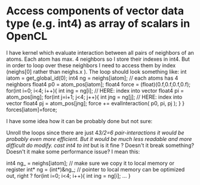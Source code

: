 
# Access components of vector data type (e.g. int4) as array of scalars in OpenCL

I have kernel which evaluate interaction between all pairs of neighbors of an atoms. Each atom has max. 4 neighbors so I store their indexes in int4. But in order to loop over these neighbors I need to access them by index (neighs[0] rather than neighs.x ).
The loop should look something like:
int iatom = get_global_id(0);
int4 ng   = neighs[iatom];   // each atoms has 4 neighbors
float4 p0    = atom_pos[iatom];
float4 force = (float)(0.f,0.f,0.f,0.f);
for(int i=0; i<4; i++){
    int ing = ng[i];         // HERE: index into vector
    float4 pi = atom_pos[ing];
    for(int j=i+1; j<4; j++){
       int jng = ng[j];      // HERE: index into vector
       float4 pj = atom_pos[jng];
       force += evalInteraction( p0, pi, pj ); 
    }
}
forces[iatom]=force;

I have some idea how it can be probably done but not sure:

Unroll the loops 
since there are just 4*3/2=6 pair-interactions it would be probably even more efficient. But it would be much less readable and more difficult do modify.
cast int4 to int* 
but is it fine ? Doesn't it break something? Doesn't it make some performance issue? I mean this:

int4 ng_  = neighs[iatom]; // make sure we copy it to local memory or register
int* ng   = (int*)&ng_;    // pointer to local memory can be optimized out, right ?
for(int i=0; i<4; i++){
    int ing = ng[i];
    ...
}



        